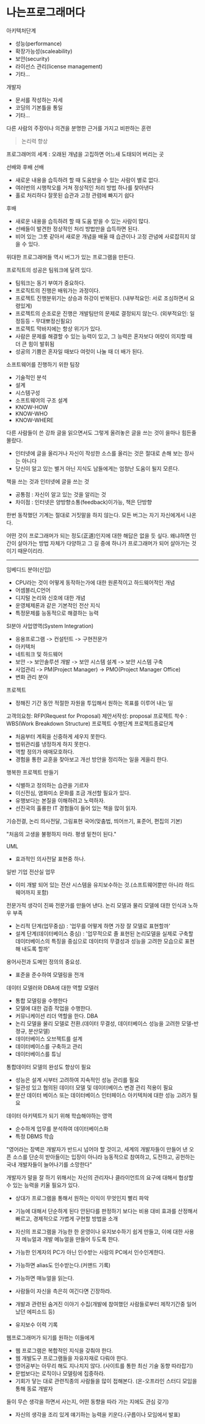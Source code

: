 나는프로그래머다
=========================================================================

아키텍처단계
- 성능(performance)
- 확장가능성(scaleability)
- 보안(security)
- 라이선스 관리(license management)
- 기타...

개발자
- 문서를 작성하는 자세
- 코딩의 기본틀을 통일
- 기타...

다른 사람의 주장이나 의견을 분명한 근거를 가지고 비판하는 훈련
> 논리력 향상

프로그래머의 세계 : 오래된 개념을 고집하면 어느새 도태되어 버리는 곳

 
선배와 후배
선배
- 새로운 내용을 습득하려 할 때 도움받을 수 있는 사람이 별로 없다.
- 여러번의 시행착오를 거쳐 정상적인 처리 방법 하나를 찾아낸다
- 홀로 처리하다 잘못된 습관과 고정 관렴에 빠지기 쉽다

후배
- 새로운 내용을 습득하려 할 때 도움 받을 수 있는 사람이 많다.
- 선배들이 발견한 정상적인 처리 방법만을 습득하면 된다.
- 비어 있는 그릇 같아서 새로운 개념을 배울 때 습관이나 고정 관념에 사로잡히지 않을 수 있다.


위대한 프로그래머들 역시 버그가 있는 프로그램을 만든다.

 
프로직트의 성공은 팀워크에 달려 있다.
- 팀워크는 동기 부여가 중요하다.
- 프로직트의 진행은 배워가는 과정이다.
- 프로젝트 진행분위기는 상승과 하강이 반복된다. (내부적요인: 서로 조심하면서 요령있게)
- 프로젝트의 순조로운 진행은 개발팀만의 문제로 결정되지 않는다. (외부적요인: 일정등등 - 무대뽀정신필요)
- 프로젝트 막바지에는 항상 위기가 있다.
 - 사람은 문제를 해결할 수 있는 능력이 있고, 그 능력은 혼자보다 여럿이 의지할 때 더 큰 힘이 발휘됨
 - 성공의 기쁨은 혼자일 때보다 여럿이 나눌 때 더 배가 된다.

 

소프트웨어를 진행하기 위한 팀장
- 기술적인 분석
- 설계
- 시스템구성
- 소프트웨어의 구조 설계
- KNOW-HOW
- KNOW-WHO
- KNOW-WHERE


다른 사람들이 쓴 강좌 글을 읽으면서도 그렇게 올려놓은 글을 쓰는 것이 을마나 힘든줄 몰랐다.
- 인터넷에 글을 올리거나 자신이 작성한 소스를 올리는 것은 절대로 손해 보는 장사는 아니다
- 당신이 알고 있는 별거 아닌 지식도 남들에게는 엄청난 도움이 될지 모른다.

 

책을 쓰는 것과 인터넷에 글을 쓰는 것
* 공통점 : 자신이 알고 있는 것을 알리는 것
* 차이점 : 인터넷은 양방향소통(feedback)이가능, 책은 단방향

한번 동작했던 기계는 절대로 거짓말을 하지 않는다. 모든 버그는 자기 자신에게서 나온다.

어떤 것이 프로그래머가 되는 정도(正道)인지에 대한 해답은 없을 듯 싶다. 왜냐하면 인간이 살아가는 방법 자체가 다양하고 그 길 중에 하나가 프로그래머가 되어 살아가는 것이기 때문이리라.

 
--------------------------------------------------------------------------------
임베디드 분야(신입)
- CPU라는 것이 어떻게 동작하는가에 대한 원론적이고 하드웨어적인 개념
- 어셈블리,C언어
- 디지털 논리와 신호에 대한 개념
- 운영체제론과 같은 기본적인 전산 지식
- 특정문제를 능동적으로 해결하는 능력

 
SI분야 사업영역(System Integration)
- 응용프로그램
-> 컨설턴트
-> 구현전문가
- 아키텍처
- 네트워크 및 하드웨어
- 보안
-> 보안솔루션 개발
-> 보안 시스템 설계
-> 보안 시스템 구축
- 사업관리
-> PM(Project Manager)
-> PMO(Project Manager Office)
- 변화 관리 분야

 
프로젝트
- 정해진 기간 동안 적절한 자원을 투입해서 원하는 목표를 이루어 내는 일

고객의요청: RFP(Request for Proposal)
제안서작성: proposal
프로젝트 착수 : WBS(Work Breakdown Structure)
프로젝트 수행단계
프로젝트종료단계

- 처음부터 계획을 신중하게 세우지 못한다.
- 범위관리를 냉정하게 하지 못한다.
- 역할 정의가 애매모호하다.
- 경험을 통한 교훈을 찾아보고 개선 방안을 정리하는 일을 게을리 한다.

행복한 프로젝트 만들기
- 식별하고 정의하는 습관을 기르자
- 이신전심, 염화미소 문화를 조금 개선할 필요가 있다.
- 유행보다는 본질을 이해하려고 노력하자.
- 선진국의 훌륭한 IT 경험들이 들어 있는 책을 많이 읽자.

 

기승전결, 논리
의사전달, 그림표현
국어(맞춤법, 띄어쓰기, 표준어, 편집의 기본)

"처음의 고생을 불평하지 마라. 평생 밑천이 된다."

 


UML
- 효과적인 의사전달 표현중 하나.

일반 기업 전산실 업무
- 이미 개발 되어 있는 전산 시스템을 유지보수하는 것.(소프트웨어뿐만 아니라 하드웨어까지 포함)

전문가적 생각이 진짜 전문가를 만들어 낸다.
논리 모델과 물리 모델에 대한 인식과 노하우 부족
- 논리적 단계(업무중심) : '업무를 어떻게 하면 가장 잘 모델로 표현할까'
- 설계 단계(데이터베이스 중심) : '업무적으로 졸 표현된 논리모델을 실제로 구축할 데이터베이스의 특징을 중심으로 데이터의 무결성과 성능을 고려한 모습으로 표현해 내도록 할까'

용어사전과 도메인 정의의 중요성.
- 표준을 준수하여 모델링을 전개

 
데이터 모델러와 DBA에 대한 역할
모델러
- 통합 모델링을 수행한다
- 모델에 대한 검증 작업을 수행한다.
- 커뮤니케이션 리더 역할을 한다.
DBA
- 논리 모델을 물리 모델로 전환.(데이터 무결성, 데이터베이스 성능을 고려한 모델-반졍규, 분산모델)
- 데이터베이스 오브젝트를 설계
- 데이터베이스를 구축하고 관리
- 데이터베이스를 튜닝

 

통합데이터 모델의 완성도 향상이 필요
- 성능은 설계 시부터 고려하여 지속적인 성능 관리를 필요
- 일관성 있고 협의된 데이터 모델 및 데이터베이스 변경 관리 적용이 필요
- 분산 데이터 베이스 또는 데이터베이스 인터페이스 아키텍처에 대한 성능 고려가 필요

데이터 아키텍트가 되기 위해 학습해야하는 영역
- 순수하게 업무를 분석하여 데이터베이스화
- 특정 DBMS 학습

 

"영어라는 장벽은 개발자가 반드시 넘어야 할 것이고, 세계의 개발자들이 만들어 낸 오픈 소스를 단순히
받아들이는 입장이 아니라 능동적으로 참여하고, 도전하고, 공헌하는 국내 개발자들이 늘어나기를 소망한다"

 
개발자가 말을 잘 하기 위해서는 자신의 관리자나 클라이언트의 요구에 대해서 협상할 수 있는 능력을 키울 필요가 있다.
- 상대가 프로그램을 통해서 원하는 이익이 무엇인지 빨리 파악
- 기능에 대해서 단순하게 된다 안된다를 판정하기 보다는 비용 대비 효과를 산정해서 빠르고, 경제적으로 가볍게 구현할 방법을 소개
- 자신의 프로그램을 가능한 한 운영이나 유지보수하기 쉽게 만들고, 이에 대한 사용자 메뉴얼과 개발 메뉴얼을 만들어 두도록 한다.

 
- 가능한 인계자의 PC가 아닌 인수받는 사람의 PC에서 인수인계한다.
- 가능하면 alias도 인수받는다.(커맨드 기록)
- 가능하면 매뉴얼을 읽는다.
- 사람들이 자신을 측은히 여긴다면 긴장하라.
- 개발과 관련된 숨겨진 이야기 수집(개발에 참여했던 사람들로부터 제작기간중 일어났던 에피소드 등)
- 유지보수 이력 기록

 
웹프로그래머가 되기를 원하는 이들에게
- 웹 프로그램은 복합적인 지식을 갖춰야 한다.
- 웹 개발도구 프로그램들을 자유자재로 다뤄야 한다.
- 영어공부는 아무리 해도 지나치지 않다. (사이트를 통한 최신 기술 동향 따라잡기)
- 문법보다는 로직이나 모델링에 집중하라.
- 기회가 닿는 대로 관련직종의 사람들을 많이 접해본다. (온-오프라인 스터디 모임을 통해 동료 개발자

들이 무슨 생각을 하면서 사는지, 어떤 동향을 따라 가는 지에도 관심 갖기)
- 자신의 생각을 조리 있게 얘기하는 능력을 키운다.(구릅이나 모임에서 발표)

 

 
